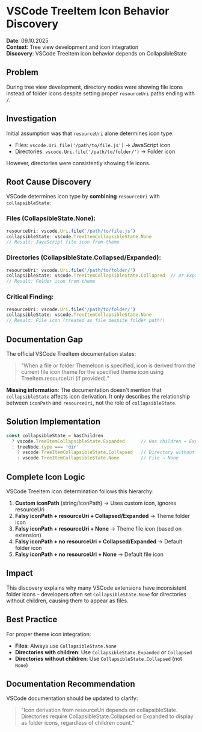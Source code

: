 # VSCode TreeItem Icon Behavior Discovery

**Date**: 09.10.2025  
**Context**: Tree view development and icon integration  
**Discovery**: VSCode TreeItem icon behavior depends on CollapsibleState

## Problem

During tree view development, directory nodes were showing file icons instead of folder icons despite setting proper `resourceUri` paths ending with `/`.

## Investigation

Initial assumption was that `resourceUri` alone determines icon type:
- Files: `vscode.Uri.file('/path/to/file.js')` → JavaScript icon
- Directories: `vscode.Uri.file('/path/to/folder/')` → Folder icon

However, directories were consistently showing file icons.

## Root Cause Discovery

VSCode determines icon type by **combining** `resourceUri` with `collapsibleState`:

### **Files (CollapsibleState.None)**:
```typescript
resourceUri: vscode.Uri.file('/path/to/file.js')
collapsibleState: vscode.TreeItemCollapsibleState.None
// Result: JavaScript file icon from theme
```

### **Directories (CollapsibleState.Collapsed/Expanded)**:
```typescript
resourceUri: vscode.Uri.file('/path/to/folder/')
collapsibleState: vscode.TreeItemCollapsibleState.Collapsed  // or Expanded
// Result: Folder icon from theme
```

### **Critical Finding**:
```typescript
resourceUri: vscode.Uri.file('/path/to/folder/')
collapsibleState: vscode.TreeItemCollapsibleState.None
// Result: File icon (treated as file despite folder path!)
```

## Documentation Gap

The official VSCode TreeItem documentation states:

> "When a file or folder ThemeIcon is specified, icon is derived from the current file icon theme for the specified theme icon using TreeItem.resourceUri (if provided)."

**Missing information**: The documentation doesn't mention that `collapsibleState` affects icon derivation. It only describes the relationship between `iconPath` and `resourceUri`, not the role of `collapsibleState`.

## Solution Implementation

```typescript
const collapsibleState = hasChildren
  ? vscode.TreeItemCollapsibleState.Expanded      // Has children → Expanded
  : treeNode.type === 'dir'
    ? vscode.TreeItemCollapsibleState.Collapsed   // Directory without children → Collapsed
    : vscode.TreeItemCollapsibleState.None        // File → None
```

## Complete Icon Logic

VSCode TreeItem icon determination follows this hierarchy:

1. **Custom iconPath** (string/IconPath) → Uses custom icon, ignores resourceUri
2. **Falsy iconPath + resourceUri + Collapsed/Expanded** → Theme folder icon
3. **Falsy iconPath + resourceUri + None** → Theme file icon (based on extension)
4. **Falsy iconPath + no resourceUri + Collapsed/Expanded** → Default folder icon
5. **Falsy iconPath + no resourceUri + None** → Default file icon

## Impact

This discovery explains why many VSCode extensions have inconsistent folder icons - developers often set `CollapsibleState.None` for directories without children, causing them to appear as files.

## Best Practice

For proper theme icon integration:
- **Files**: Always use `CollapsibleState.None`
- **Directories with children**: Use `CollapsibleState.Expanded` or `Collapsed`
- **Directories without children**: Use `CollapsibleState.Collapsed` (not `None`)

## Documentation Recommendation

VSCode documentation should be updated to clarify:

> "Icon derivation from resourceUri depends on collapsibleState. Directories require CollapsibleState.Collapsed or Expanded to display as folder icons, regardless of children count."